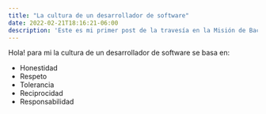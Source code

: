 ```yaml
---
title: "La cultura de un desarrollador de software"
date: 2022-02-21T18:16:21-06:00
description: 'Este es mi primer post de la travesía en la Misión de Backend con Node JS de Launch X.'
---
```


Hola! para mi la cultura de un desarrollador de software se basa en:
* Honestidad
* Respeto
* Tolerancia
* Reciprocidad
* Responsabilidad 
